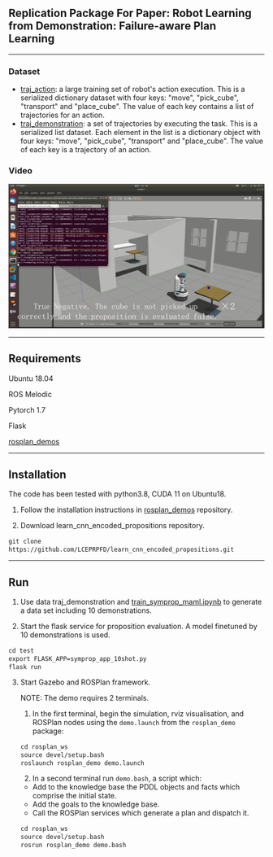## Replication Package For Paper: Robot Learning from Demonstration: Failure-aware Plan Learning

---

### Dataset

- [traj_action](https://1drv.ms/u/s!AtQlfXL28GxeajG8PychjufKca8?e=bMah0V): a large training set of robot's action execution. This is a serialized dictionary dataset with four keys: "move", "pick_cube", "transport" and "place_cube". The value of each key contains a list of trajectories for an action.
- [traj_demonstration](https://1drv.ms/u/s!An_sqEOHEaVaalbqMgGmadqPvqI?e=6wKFlF): a set of trajectories by executing the task. This is a serialized list dataset. Each element in the list is a dictionary object with four keys: "move", "pick_cube", "transport" and "place_cube". The value of each key is a trajectory of an action.

### Video

[![video_cover](/img/video_cover.png)](https://www.youtube.com/watch?v=FlgmvNA_D7Y)

---

## Requirements
Ubuntu 18.04

ROS Melodic

Pytorch 1.7

Flask

[rosplan_demos](https://github.com/paperreplicationpkg/rosplan_implementation)

---

## Installation

The code has been tested with python3.8, CUDA 11 on Ubuntu18.

1. Follow the installation instructions in [rosplan_demos](https://github.com/paperreplicationpkg/rosplan_implementation) repository. 

2. Download learn_cnn_encoded_propositions repository.

```
git clone https://github.com/LCEPRPFD/learn_cnn_encoded_propositions.git
```
---

## Run

1. Use data traj_demonstration and [train_symprop_maml.ipynb](/symbolic_proposition/train_symprop_maml.ipynb) to generate a data set including 10 demonstrations.

2. Start the flask service for proposition evaluation. A model finetuned by 10 demonstrations is used.

```
cd test
export FLASK_APP=symprop_app_10shot.py
flask run
```

3. Start Gazebo and ROSPlan framework.

    NOTE: The demo requires 2 terminals.
     
   1. In the first terminal, begin the simulation, rviz visualisation, and ROSPlan nodes using the `demo.launch` from the `rosplan_demo` package:

    ```
    cd rosplan_ws
    source devel/setup.bash
    roslaunch rosplan_demo demo.launch
    ```

   2. In a second terminal run `demo.bash`, a script which:
    - Add to the knowledge base the PDDL objects and facts which comprise the initial state.
    - Add the goals to the knowledge base.
    - Call the ROSPlan services which generate a plan and dispatch it.

    ```
    cd rosplan_ws
    source devel/setup.bash
    rosrun rosplan_demo demo.bash
    ```
